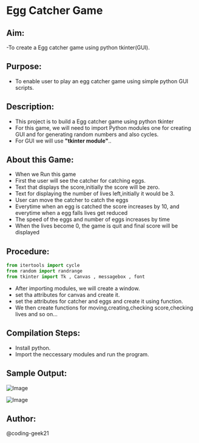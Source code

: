 # Egg Catcher Game

## Aim:

-To create a Egg catcher game using python tkinter(GUI).

## Purpose:

- To enable user to play an egg catcher game using simple python GUI scripts.

## Description:

- This project is to build a Egg catcher game using python tkinter
- For this game, we will need to import Python modules one for creating GUI and for generating random numbers and also cycles.
- For GUI we will use **"tkinter module"**..

## About this Game:

- When we Run this game
- First the user will see the catcher for catching eggs.
- Text that displays the score,initially the score will be zero.
- Text for displaying the number of lives left,initially it would be 3.
- User can move the catcher to catch the eggs
- Everytime when an egg is catched the score increases by 10, and everytime when a egg falls lives get reduced 
- The speed of the eggs and number of eggs increases by time
- When the lives become 0, the game is quit and final score will be displayed

## Procedure: 
```python
from itertools import cycle
from random import randrange
from tkinter import Tk , Canvas , messagebox , font
```
- After importing modules, we will create a window.
- set tha attributes for canvas and create it.
- set the attributes for catcher and eggs and create it using function.
- We then create functions for moving,creating,checking score,checking lives and so on...

## Compilation Steps:

- Install python.
- Import the neccessary modules and run the program.

## Sample Output:
![Image](https://github.com/coding-geek21/Awesome_Python_Scripts/blob/main/GUIScripts/Egg%20catcher%20game/Images/egg_catcher_game.jpg)


![Image](https://github.com/coding-geek21/Awesome_Python_Scripts/blob/main/GUIScripts/Egg%20catcher%20game/Images/game_over.jpg)

## Author:

@coding-geek21

